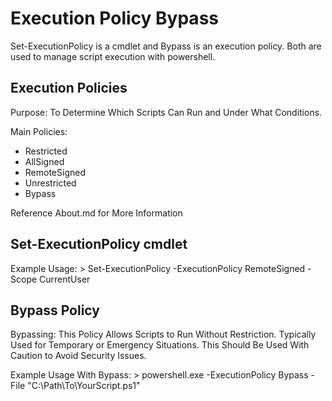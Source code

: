 # Execution Policy Bypass

Set-ExecutionPolicy is a cmdlet and Bypass is an execution policy. Both are used to manage script execution with 
powershell. 

## Execution Policies
Purpose: To Determine Which Scripts Can Run and Under What Conditions.

Main Policies:
- Restricted
- AllSigned
- RemoteSigned
- Unrestricted
- Bypass

Reference About.md for More Information

## Set-ExecutionPolicy cmdlet
Example Usage: > Set-ExecutionPolicy -ExecutionPolicy RemoteSigned -Scope CurrentUser

## Bypass Policy
Bypassing: This Policy Allows Scripts to Run Without Restriction. Typically Used for Temporary or Emergency Situations. 
This Should Be Used With Caution to Avoid Security Issues.

Example Usage With Bypass: > powershell.exe -ExecutionPolicy Bypass -File "C:\Path\To\YourScript.ps1"

